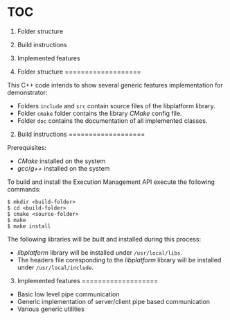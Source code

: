 TOC
===================
1. Folder structure
2. Build instructions
3. Implemented features


1. Folder structure
===================

This C++ code intends to show several generic features implementation for demonstrator:
* Folders `include` and `src` contain source files of the libplatform library.
* Folder `cmake` folder contains the library *CMake* config file.
* Folder `doc` contains the documentation of all implemented classes.


2. Build instructions
===================

Prerequisites:
* *CMake* installed on the system
* *gcc*/*g++* installed on the system

To build and install the Execution Management API execute the following commands:

    $ mkdir <build-folder>
    $ cd <build-folder>
    $ cmake <source-folder>
    $ make
    $ make install

The following libraries will be built and installed during this process:
- *libplatform* library will be installed under `/usr/local/libs`.
- The headers file coresponding to the *libplatform* library will be installed under `/usr/local/include`.


3. Implemented features
===================

- Basic low level pipe communication
- Generic implementation of server/client pipe based communication
- Various generic utilities
